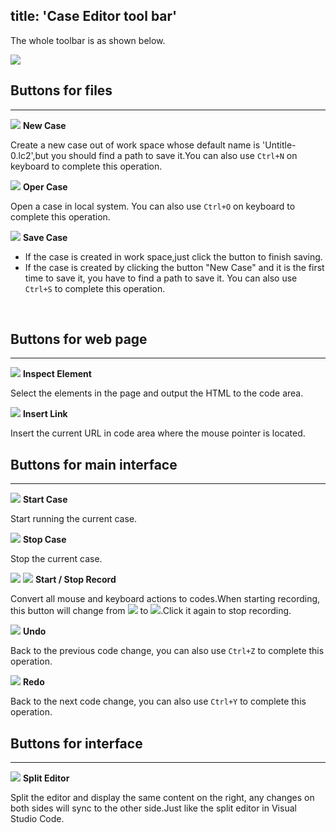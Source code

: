 title: 'Case Editor tool bar'
---

The whole toolbar is as shown below.

<img class="long-images" src="/images/case/toolbar-01.png">
<br>

## Buttons for files
---

<img class="icon-images" src="/images/case/toolbar-02.png">  **New Case**  

Create a new case out of work space whose default name is 'Untitle-0.lc2',but you should find a path to save it.You can also use `Ctrl+N` on keyboard to complete this operation.

<img class="icon-images" src="/images/case/toolbar-03.png"> **Oper Case**

Open a case in local system. You can also use `Ctrl+O` on keyboard to complete this operation.

<img src="/themes/"/> **Save Case** 

- If the case is created in work space,just click the button to finish saving. 
- If the case is created by clicking the button "New Case" and it is the first time to save it, you have to find a path to save it.
You can also use `Ctrl+S` to complete this operation.
<br>

## Buttons for web page
---

<img src="/"/> **Inspect Element**

Select the elements in the page and output the HTML to the code area.

<img src="/"/> **Insert Link**

Insert the current URL in code area where the mouse pointer is located.
<br>

## Buttons for main interface
---

<img src="/"/> **Start Case**

Start running the current case.

<img src="/"/> **Stop Case**

Stop the current case.

<img src="/"/> <img src="/"/> **Start / Stop Record**

Convert all mouse and keyboard actions to codes.When starting recording, this button will change from  <img src="/"/> to <img src="/"/>.Click it again to stop recording.


<img src="/"/> **Undo**

Back to the previous code change, you can also use `Ctrl+Z` to complete this operation.

<img src="/"/> **Redo**

Back to the next code change, you can also use `Ctrl+Y` to complete this operation.
<br>

## Buttons for interface
---

<img src="/"/> **Split Editor**

Split the editor and display the same content on the right, any changes on both sides will sync to the other side.Just like the split editor in Visual Studio Code.
